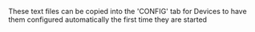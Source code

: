 These text files can be copied into the 'CONFIG' tab for Devices to have them configured automatically the first time they are started